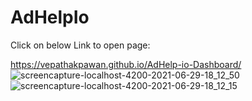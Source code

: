 # AdHelpIo

Click on below Link to open page:

https://vepathakpawan.github.io/AdHelp-io-Dashboard/
![screencapture-localhost-4200-2021-06-29-18_12_50](https://user-images.githubusercontent.com/80150887/123799279-b0404d00-d905-11eb-9c1a-6bbbd7d0c00d.png)
![screencapture-localhost-4200-2021-06-29-18_12_15](https://user-images.githubusercontent.com/80150887/123799290-b2a2a700-d905-11eb-8596-22e0ce362713.png)



